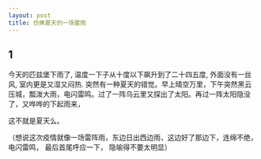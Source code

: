```yaml
---
layout: post
title: 仿佛夏天的一场雷雨
---
```




## 1

今天的匹兹堡下雨了,  温度一下子从十度以下飙升到了二十四五度,  外面没有一丝风,  室内更是又湿又闷热.  突然有一种夏天的错觉。早上晴空万里，下午突然黑云压城，瓢泼大雨，电闪雷鸣。过了一阵乌云里又探出了太阳。再过一阵太阳隐没了，又哗哗的下起雨来，

这不就是夏天么。

（想说这次疫情就像一场雷阵雨，东边日出西边雨，这边好了那边下，连绵不绝，电闪雷鸣， 最后首尾呼应一下， 隐喻得不要太明显）

